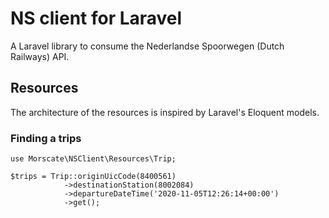 # NS client for Laravel
A Laravel library to consume the Nederlandse Spoorwegen (Dutch Railways) API.

## Resources
The architecture of the resources is inspired by Laravel's Eloquent models.

### Finding a trips
````
use Morscate\NSClient\Resources\Trip;

$trips = Trip::originUicCode(8400561)
            ->destinationStation(8002084)
            ->departureDateTime('2020-11-05T12:26:14+00:00')
            ->get();
````